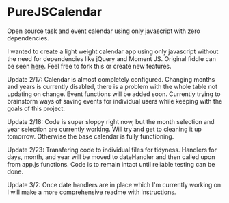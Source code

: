 # PureJSCalendar
Open source task and event calendar using only javascript with zero dependencies.

I wanted to create a light weight calendar app using only javascript without the need for dependencies like jQuery and Moment JS. Original fiddle can be seen <a href="http://jsfiddle.net/BqZk9/13/">here</a>. Feel free to fork this or create new features.

Update 2/17: Calendar is almost completely configured. Changing months and years is currently disabled, there is a problem with the whole table not updating on change. Event functions will be added soon. Currently trying to brainstorm ways of saving events for individual users while keeping with the goals of this project. 

Update 2/18: Code is super sloppy right now, but the month selection and year selection are currently working. Will try and get to cleaning it up tomorrow. Otherwise the base calendar is fully functioning.

Update 2/23: Transfering code to individual files for tidyness. Handlers for days, month, and year will be moved to dateHandler and then called upon from app.js functions. Code is to remain intact until reliable testing can be done.

Update 3/2: Once date handlers are in place which I'm currently working on I will make a more comprehensive readme with instructions.
